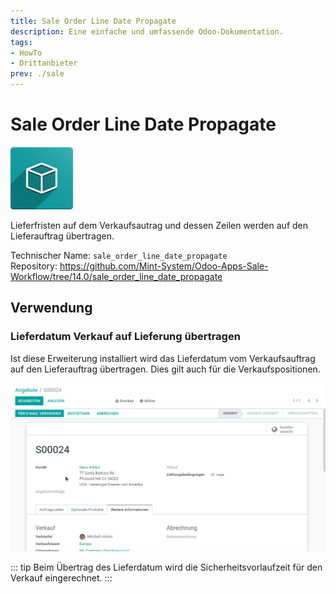 ```yaml
---
title: Sale Order Line Date Propagate
description: Eine einfache und umfassende Odoo-Dokumentation.
tags:
- HowTo
- Drittanbieter
prev: ./sale
---
```

# Sale Order Line Date Propagate
![icon_oms_box](attachments/icon_oms_box.png)

Lieferfristen auf dem Verkaufsautrag und dessen Zeilen werden auf den Lieferauftrag übertragen.


Technischer Name: `sale_order_line_date_propagate`\
Repository: <https://github.com/Mint-System/Odoo-Apps-Sale-Workflow/tree/14.0/sale_order_line_date_propagate>

## Verwendung

### Lieferdatum Verkauf auf Lieferung übertragen

Ist diese Erweiterung installiert wird das Lieferdatum vom Verkaufsauftrag auf den Lieferauftrag übertragen. Dies gilt auch für die Verkaufspositionen.

![Sale Order Line Date Propagate](attachments/Sale%20Order%20Line%20Date%20Propagate.gif)

::: tip
Beim Übertrag des Lieferdatum wird die Sicherheitsvorlaufzeit für den Verkauf eingerechnet.
:::